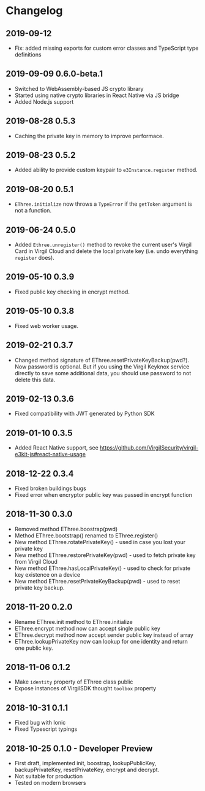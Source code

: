 # Changelog

## 2019-09-12

* Fix: added missing exports for custom error classes and TypeScript type definitions

## 2019-09-09 0.6.0-beta.1

* Switched to WebAssembly-based JS crypto library
* Started using native crypto libraries in React Native via JS bridge
* Added Node.js support

## 2019-08-28 0.5.3

* Caching the private key in memory to improve performace.

## 2019-08-23 0.5.2

* Added ability to provide custom keypair to `e3Instance.register` method.

## 2019-08-20 0.5.1

* `EThree.initialize` now throws a `TypeError` if the `getToken` argument is not a function.

## 2019-06-24 0.5.0

* Added `Ethree.unregister()` method to revoke the current user's Virgil Card in Virgil Cloud and delete the local private key (i.e. undo everything `register` does).

## 2019-05-10 0.3.9

* Fixed public key checking in encrypt method.

## 2019-05-10 0.3.8

* Fixed web worker usage.

## 2019-02-21 0.3.7

* Changed method signature of EThree.resetPrivateKeyBackup(pwd?). Now password is optional. But if you using the Virgil Keyknox service directly to save some additional data, you should use password to not delete this data.

## 2019-02-13 0.3.6

* Fixed compatibility with JWT generated by Python SDK

## 2019-01-10 0.3.5

* Added React Native support, see https://github.com/VirgilSecurity/virgil-e3kit-js#react-native-usage

## 2018-12-22 0.3.4

* Fixed broken buildings bugs
* Fixed error when encryptor public key was passed in encrypt function

## 2018-11-30 0.3.0

* Removed method EThree.boostrap(pwd)
* Method EThree.bootstrap() renamed to EThree.register()
* New method EThree.rotatePrivateKey() - used in case you lost your private key
* New method EThree.restorePrivateKey(pwd) - used to fetch private key from Virgil Cloud
* New method EThree.hasLocalPrivateKey() - used to check for private key existence on a device
* New method EThree.resetPrivateKeyBackup(pwd) - used to reset private key backup.

## 2018-11-20 0.2.0

* Rename EThree.init method to EThree.initialize
* EThree.encrypt method now can accept single public key
* EThree.decrypt method now accept sender public key instead of array
* ЕThree.lookupPrivateKey now can lookup for one identity and return one public key.

## 2018-11-06 0.1.2

* Make `identity` property of EThree class public
* Expose instances of VirgilSDK thought `toolbox` property

## 2018-10-31 0.1.1

* Fixed bug with Ionic
* Fixed Typescript typings


## 2018-10-25 0.1.0 - Developer Preview

* First draft, implemented init, boostrap, lookupPublicKey, backupPrivateKey, resetPrivateKey, encrypt and decrypt.
* Not suitable for production
* Tested on modern browsers
